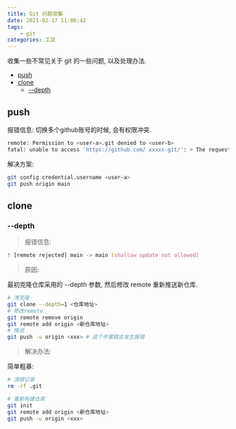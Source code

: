 ```yaml
---
title: Git 问题收集
date: 2021-02-17 11:06:42
tags:
    - git
categories: 工具
---
```


收集一些不常见关于 git 的一些问题, 以及处理办法.

<!-- more -->

- [push](#push)
- [clone](#clone)
  - [--depth](#--depth)

## push

报错信息: 切换多个github账号的时候, 会有权限冲突.

```zsh
remote: Permission to <user-a>.git denied to <user-b>
fatal: unable to access 'https://github.com/ xxxxx.git/': > The requested URL returned error: 403
```

解决方案:

```zsh
git config credential.username <user-a>
git push origin main
```

## clone

### --depth

> 报错信息:

```zsh
! [remote rejected] main -> main (shallow update not allowed)
```

> 原因: 

最初克隆仓库采用的 --depth 参数, 然后修改 remote 重新推送新仓库.

```zsh
# 浅克隆
git clone --depth=1 <仓库地址>
# 修改remote
git remote remove origin
git remote add origin <新仓库地址>
# 推送
git push -u origin <xxx> # 这个步骤就会发生报错
```

> 解决办法:

简单粗暴:

```zsh
# 清理记录
rm -rf .git

# 重新构建仓库
git init
git remote add origin <新仓库地址>
git push -u origin <xxx>
```

